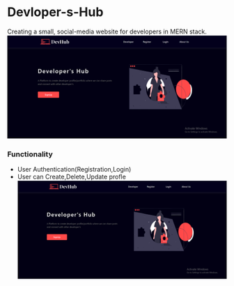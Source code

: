 # Devloper-s-Hub
Creating a small, social-media website for developers in MERN stack.
![alt text](https://github.com/Jatin-sh13/Devloper-s-Hub/blob/master/Images/s2.PNG)
### Functionality
* User Authentication(Registration,Login)
* User can Create,Delete,Update profle
![alt text](https://github.com/Jatin-sh13/Devloper-s-Hub/blob/master/Images/s2.PNG)
